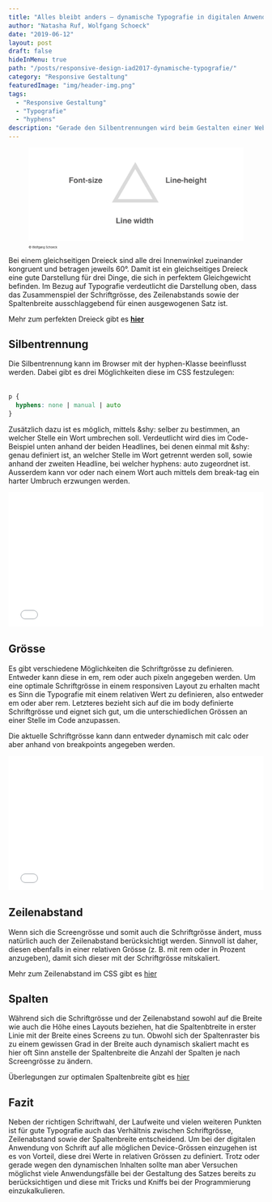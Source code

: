 ```yaml
---
title: "Alles bleibt anders – dynamische Typografie in digitalen Anwendungen"
author: "Natasha Ruf, Wolfgang Schoeck"
date: "2019-06-12"
layout: post
draft: false
hideInMenu: true
path: "/posts/responsive-design-iad2017-dynamische-typografie/"
category: "Responsive Gestaltung"
featuredImage: "img/header-img.png"
tags:
  - "Responsive Gestaltung"
  - "Typografie"
  - "hyphens"
description: "Gerade den Silbentrennungen wird beim Gestalten einer Website häufig keine Aufmerksamkeit geschenkt, da davon ausgegangen wird, dass diese im Web nicht gross definiert werden können. Nachfolgend sollen darum einige Möglichkeiten aufgezeigt werden, wie auch bei digitalen Anwendungen auf die Typografie Einfluss genommen werden kann."
---
```



<div>
  <figure >
  	<img src="./img/Dreieck.png" alt="Dreieck">
        <p style="text-align:left; font-size:40%;">© Wolfgang Schoeck</p>
  </figure>
</div>

Bei einem gleichseitigen Dreieck sind alle drei Innenwinkel zueinander kongruent und betragen jeweils 60°. Damit ist ein gleichseitiges Dreieck eine gute Darstellung für drei Dinge, die sich in perfektem Gleichgewicht befinden. Im Bezug auf Typografie verdeutlicht die Darstellung oben, dass das Zusammenspiel der Schriftgrösse, des Zeilenabstands sowie der Spaltenbreite ausschlaggebend für einen ausgewogenen Satz ist.

Mehr zum perfekten Dreieck gibt es [**hier**](https://css-tricks.com/equilateral-triangle-perfect-paragraph/)

## Silbentrennung

Die Silbentrennung kann im Browser mit der hyphen-Klasse beeinflusst werden. Dabei gibt es drei Möglichkeiten diese im CSS festzulegen:

```css

p {
  hyphens: none | manual | auto
}

```

Zusätzlich dazu ist es möglich, mittels &amp;shy: selber zu bestimmen, an welcher Stelle ein Wort umbrechen soll. Verdeutlicht wird dies im Code-Beispiel unten anhand der beiden Headlines, bei denen einmal mit &amp;shy: genau definiert ist, an welcher Stelle im Wort getrennt werden soll, sowie anhand der zweiten Headline, bei welcher hyphens: auto zugeordnet ist. Ausserdem kann vor oder nach einem Wort auch mittels dem break-tag ein harter Umbruch erzwungen werden.



<iframe height="265" style="width: 100%;" scrolling="no" title="hyphens" src="//codepen.io/wschoeck/embed/vwqpQY/?height=265&theme-id=0&default-tab=html,result" frameborder="no" allowtransparency="true" allowfullscreen="true">
  See the Pen <a href='https://codepen.io/wschoeck/pen/vwqpQY/'>hyphens</a> by wschoeck
  (<a href='https://codepen.io/wschoeck'>@wschoeck</a>) on <a href='https://codepen.io'>CodePen</a>.
</iframe>

## Grösse

Es gibt verschiedene Möglichkeiten die Schriftgrösse zu definieren. Entweder kann diese in em, rem oder auch pixeln angegeben werden. Um eine optimale Schriftgrösse in einem responsiven Layout zu erhalten macht es Sinn die Typografie mit einem relativen Wert zu definieren, also entweder em oder aber rem. Letzteres bezieht sich auf die im body definierte Schriftgrösse und eignet sich gut, um die unterschiedlichen Grössen an einer Stelle im Code anzupassen.

Die aktuelle Schriftgrösse kann dann entweder dynamisch mit calc oder aber anhand von breakpoints angegeben werden.

<iframe height="265" style="width: 100%;" scrolling="no" title="calc" src="//codepen.io/wschoeck/embed/MdGezE/?height=265&theme-id=0&default-tab=html,result" frameborder="no" allowtransparency="true" allowfullscreen="true">
  See the Pen <a href='https://codepen.io/wschoeck/pen/MdGezE/'>calc</a> by wschoeck
  (<a href='https://codepen.io/wschoeck'>@wschoeck</a>) on <a href='https://codepen.io'>CodePen</a>.
</iframe>

## Zeilenabstand

Wenn sich die Screengrösse und somit auch die Schriftgrösse ändert, muss natürlich auch der Zeilenabstand berücksichtigt werden. Sinnvoll ist daher, diesen ebenfalls in einer relativen Grösse (z. B. mit rem oder in Prozent anzugeben), damit sich dieser mit der Schriftgrösse mitskaliert.

Mehr zum Zeilenabstand im CSS gibt es [hier](https://www.mediaevent.de/css/line-height.html)

## Spalten

Während sich die Schriftgrösse und der Zeilenabstand sowohl auf die Breite wie auch die Höhe eines Layouts beziehen, hat die Spaltenbtreite in erster Linie mit der Breite eines Screens zu tun. Obwohl sich der Spaltenraster bis zu einem gewissen Grad in der Breite auch dynamisch skaliert macht es hier oft Sinn anstelle der Spaltenbreite die Anzahl der Spalten je nach Screengrösse zu ändern.

Überlegungen zur optimalen Spaltenbreite gibt es [hier](https://www.typolexikon.de/satzbreite/)

## Fazit

Neben der richtigen Schriftwahl, der Laufweite und vielen weiteren Punkten ist für gute Typografie auch das Verhältnis zwischen Schriftgrösse, Zeilenabstand sowie der Spaltenbreite entscheidend. Um bei der digitalen Anwendung von Schrift auf alle möglichen Device-Grössen einzugehen ist es von Vorteil, diese drei Werte in relativen Grössen zu definiert. Trotz oder gerade wegen den dynamischen Inhalten sollte man aber Versuchen möglichst viele Anwendungsfälle bei der Gestaltung des Satzes bereits zu berücksichtigen und diese mit Tricks und Kniffs bei der Programmierung einzukalkulieren.
